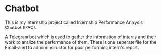 # Chatbot
This is my internship project called Internship Performance Analysis Chatbot (IPAC).

A Telegram bot which is used to gather the information of interns and their work to analize the performance of them. There is one seperate file for the Email-alert to admin/instructor for poor performing intern's report.
